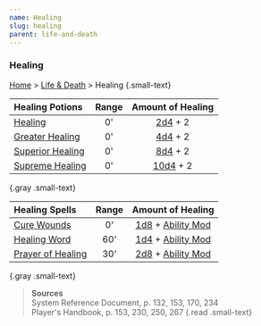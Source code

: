 ```yaml
---
name: Healing
slug: healing
parent: life-and-death
---
```

### Healing
[Home](dm-operations-center) > [Life & Death](life-and-death-menu) > Healing {.small-text}

| Healing Potions                                      |Range| Amount of Healing|
| :----------------------------------------------------| :-: | :-----------------------------------------------------: |
| [Healing](/item/potion-of-healing)                   |  0' | [2d4](/roll/2d4) + 2                                    |
| [Greater Healing](/item/potion-of-healing-greater)   |  0' | [4d4](/roll/4d4) + 2                                    |
| [Superior Healing](/item/potion-of-healing-superior) |  0' | [8d4](/roll/8d4) + 2                                    |
| [Supreme Healing](/item/potion-of-healing-supreme)   |  0' | [10d4](/roll/10d4) + 2                                  |
{.gray .small-text}

| Healing Spells                                       |Range| Amount of Healing|
| :----------------------------------------------------| :-: | :-----------------------------------------------------: |
| [Cure Wounds](/spell/cure-wounds)                    |  0' | [1d8](/roll/1d8) + [Ability Mod](spell-ability) |
| [Healing Word](/spell/healing-word)                  | 60' | [1d4](/roll/1d4) + [Ability Mod](spell-ability) |
| [Prayer of Healing](/spell/prayer-of-healing)        | 30' | [2d8](/roll/2d8) + [Ability Mod](spell-ability) |
{.gray .small-text}

> **Sources** <br/>
> System Reference Document, p. 132, 153, 170, 234<br/>
> Player's Handbook, p. 153, 230, 250, 267
{.read .small-text}